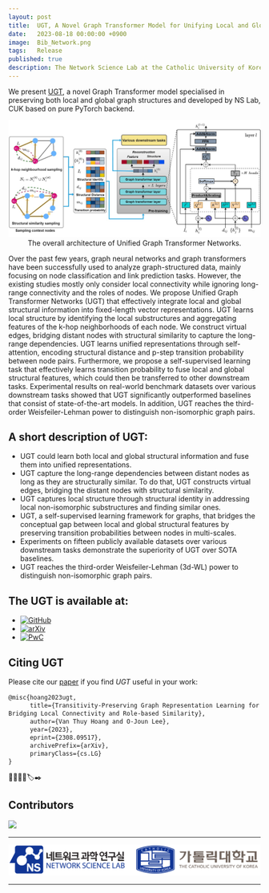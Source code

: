 ```yaml
---
layout: post
title:  UGT, A Novel Graph Transformer Model for Unifying Local and Global Graph Structural Features
date:   2023-08-18 00:00:00 +0900
image:  Bib_Network.png
tags:   Release
published: true
description: The Network Science Lab at the Catholic University of Korea releases UGT, a novel Graph Transformer model specialised in preserving both local and global graph structures.
---
```


We present [UGT](https://github.com/NSLab-CUK/Unified-Graph-Transformer), a novel Graph Transformer model specialised in preserving both local and global graph structures and developed by NS Lab, CUK based on pure PyTorch backend.

<p align="center">
  <img src="/images/UGT.jpg" alt="Graph Transformer Architecture" width="800">
  <br>
  <b></b> The overall architecture of Unified Graph Transformer Networks.
</p>

Over the past few years, graph neural networks and graph transformers have been successfully used to analyze graph-structured data, mainly focusing on node classification and link prediction tasks. However, the existing studies mostly only consider local connectivity while ignoring long-range connectivity and the roles of nodes. We propose Unified Graph Transformer Networks (UGT) that effectively integrate local and global structural information into fixed-length vector representations. UGT learns local structure by identifying the local substructures and aggregating features of the k-hop neighborhoods of each node. We construct virtual edges, bridging distant nodes with structural similarity to capture the long-range dependencies. UGT learns unified representations through self-attention, encoding structural distance and p-step transition probability between node pairs. Furthermore, we propose a self-supervised learning task that effectively learns transition probability to fuse local and global structural features, which could then be transferred to other downstream tasks. Experimental results on real-world benchmark datasets over various downstream tasks showed that UGT significantly outperformed baselines that consist of state-of-the-art models. In addition, UGT reaches the third-order Weisfeiler-Lehman power to distinguish non-isomorphic graph pairs.


## A short description of UGT:

- UGT could learn both local and global structural information and fuse them into unified representations.
- UGT capture the long-range dependencies between distant nodes as long as they are structurally similar. To do that, UGT constructs virtual edges, bridging the distant nodes with structural similarity. 
- UGT captures local structure through structural identity in addressing local non-isomorphic substructures and finding similar ones.
- UGT, a self-supervised learning framework for graphs, that bridges the conceptual gap between local and global structural features by preserving transition probabilities between nodes in multi-scales.
- Experiments on fifteen publicly available datasets over various downstream tasks demonstrate the superiority of UGT over SOTA baselines.
- UGT reaches the third-order Weisfeiler-Lehman (3d-WL) power to distinguish non-isomorphic graph pairs.

## The UGT is available at:
* [![GitHub](https://img.shields.io/badge/GitHub-Data%20&%20Code-9B9B9B?style=flat-square&logo=GitHub)](https://github.com/NSLab-CUK/Unified-Graph-Transformer)
* [![arXiv](https://img.shields.io/badge/arXiv-2308.09517-b31b1b?style=flat-square&logo=arxiv&logoColor=red)](https://arxiv.org/abs/2308.09517)
* [![PwC](https://custom-icon-badges.demolab.com/badge/Papers%20With%20Code-UGT-21CBCE?style=flat-square&logo=paperswithcode)](https://paperswithcode.com/paper/transitivity-preserving-graph-representation)

## Citing UGT

Please cite our [paper](https://arxiv.org/abs/2308.09517) if you find *UGT* useful in your work:
```
@misc{hoang2023ugt,
      title={Transitivity-Preserving Graph Representation Learning for Bridging Local Connectivity and Role-based Similarity}, 
      author={Van Thuy Hoang and O-Joun Lee},
      year={2023},
      eprint={2308.09517},
      archivePrefix={arXiv},
      primaryClass={cs.LG}
}
```

:page_facing_up::woman_technologist::bookmark_tabs::label::black_nib:	

## Contributors

<a href="https://github.com/NSLab-CUK/Unified-Graph-Transformer/graphs/contributors">
  <img src="https://contrib.rocks/image?repo=NSLab-CUK/Unified-Graph-Transformer" />
</a>

***

<a href="https://nslab-cuk.github.io/"><img src="https://github.com/NSLab-CUK/NSLab-CUK/raw/main/Logo_Dual_Wide.png"/></a>

***

